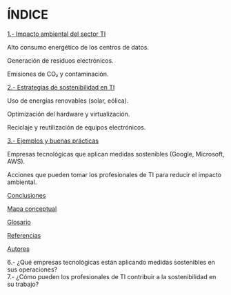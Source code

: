 # ÍNDICE  

[1.- Impacto ambiental del sector TI](1.Impacto.md)

Alto consumo energético de los centros de datos.

Generación de residuos electrónicos.

Emisiones de CO₂ y contaminación.

[2.- Estrategias de sostenibilidad en TI](2.Estrategias.md)

Uso de energías renovables (solar, eólica).

Optimización del hardware y virtualización.

Reciclaje y reutilización de equipos electrónicos.

[3.- Ejemplos y buenas prácticas](3.Ejemplos.md)

Empresas tecnológicas que aplican medidas sostenibles (Google, Microsoft, AWS).

Acciones que pueden tomar los profesionales de TI para reducir el impacto ambiental.

[Conclusiones](Conclusiones.md)

[Mapa conceptual](Mapa.md)  

[Glosario](Glosario.md) 

[Referencias](Referencias.md)

[Autores](Autores.md)


6.- ¿Qué empresas tecnológicas están aplicando medidas sostenibles en sus operaciones?  
7.- ¿Cómo pueden los profesionales de TI contribuir a la sostenibilidad en su trabajo?  
